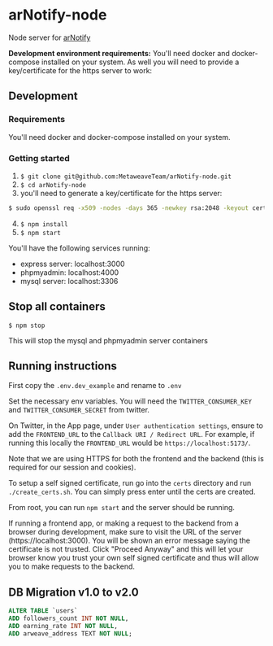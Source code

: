 # arNotify-node

Node server for [arNotify](https://github.com/MetaweaveTeam/arNotify)

**Development environment requirements:** You'll need docker and docker-compose installed on your system.
As well you will need to provide a key/certificate for the https server to work:


## Development

### Requirements

You'll need docker and docker-compose installed on your system.

### Getting started

1. `$ git clone git@github.com:MetaweaveTeam/arNotify-node.git`
2. `$ cd arNotify-node`
3. you'll need to generate a key/certificate for the https server:
```sh
$ sudo openssl req -x509 -nodes -days 365 -newkey rsa:2048 -keyout certs/privkey.pem -out certs/cert.pem
```
4. `$ npm install`
5. `$ npm start`

You'll have the following services running:

- express server: localhost:3000
- phpmyadmin: localhost:4000
- mysql server: localhost:3306

## Stop all containers

`$ npm stop`

This will stop the mysql and phpmyadmin server containers

## Running instructions

First copy the `.env.dev_example` and rename to `.env`

Set the necessary env variables. You will need the `TWITTER_CONSUMER_KEY` and `TWITTER_CONSUMER_SECRET` from twitter.

On Twitter, in the App page, under `User authentication settings`, ensure to add the `FRONTEND_URL` to the `Callback URI / Redirect URL`. For example, if running this locally the `FRONTEND_URL` would be `https://localhost:5173/`.

Note that we are using HTTPS for both the frontend and the backend (this is required for our session and cookies).

To setup a self signed certificate, run go into the `certs` directory and run `./create_certs.sh`. You can simply press enter until the certs are created.

From root, you can run `npm start` and the server should be running.

If running a frontend app, or making a request to the backend from a browser during development, make sure to visit the URL of the server (https://localhost:3000). You will be shown an error message saying the certificate is not trusted. Click "Proceed Anyway" and this will let your browser know you trust your own self signed certificate and thus will allow you to make requests to the backend.

## DB Migration v1.0 to v2.0

```SQL
ALTER TABLE `users`
ADD followers_count INT NOT NULL,
ADD earning_rate INT NOT NULL,
ADD arweave_address TEXT NOT NULL;
```
